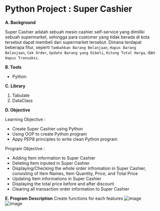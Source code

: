 # Python Project : Super Cashier

**A. Background**

Super Cashier adalah sebuah mesin cashier self-service yang dimiliki sebuah supermarket, sehingga para customer yang tidak berada di kota tersebut dapat membeli dari supermarket tersebut.
Dimana terdapat beberapa fitur, seperti `Tambahkan Barang Belanjaan`, `Hapus Barang Belanjaan`, `Cek Order`, `Update Barang yang Dibeli`, `Hitung Total Harga`, dan `Hapus Transaksi`.

**B. Tools**

- Python

**C. Library**

1. Tabulate
2. DataClass

**D. Objective**

Learning Objective :
- Create Super Cashier using Python
- Using OOP to create Python program
- Appy PEP8 principles to write clean Python program

Program Objective :
- Adding Item information to Super Cashier
- Deleting Item inputed in Super Cashier
- Displaying/Checking the whole order infromation in Super Cashier, consisting of Item Names, Item Quantity, Price, and Total Price
- Updating Item informations in Super Cashier
- Displaying the total price before and after discount
- Clearing all transaction order information to Super Cashier

**E. Program Description**
Create functions for each features
![image](https://user-images.githubusercontent.com/63135748/232183465-0f2bfdd0-f6d2-45e1-af85-f3cc7daaadac.png)
![image](https://user-images.githubusercontent.com/63135748/232183482-81d0cb81-2401-4ef0-ae83-a4da97a4ec20.png)
